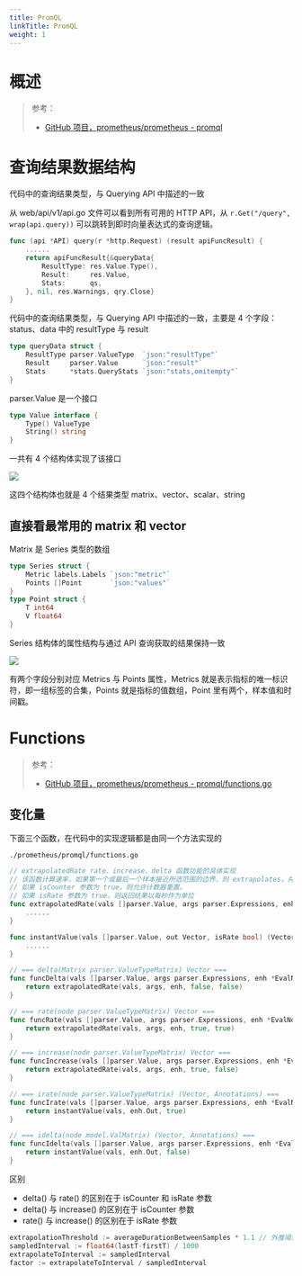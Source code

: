 ```yaml
---
title: PromQL
linkTitle: PromQL
weight: 1
---
```


# 概述

> 参考：
>
> - [GitHub 项目，prometheus/prometheus - promql](https://github.com/prometheus/prometheus/tree/main/promql)

# 查询结果数据结构

代码中的查询结果类型，与 Querying API 中描述的一致

从 web/api/v1/api.go 文件可以看到所有可用的 HTTP API，从 `r.Get("/query", wrap(api.query))` 可以跳转到即时向量表达式的查询逻辑。

```go
func (api *API) query(r *http.Request) (result apiFuncResult) {
	......
	return apiFuncResult{&queryData{
		ResultType: res.Value.Type(),
		Result:     res.Value,
		Stats:      qs,
	}, nil, res.Warnings, qry.Close}
}
```

代码中的查询结果类型，与 Querying API 中描述的一致，主要是 4 个字段：status、data 中的 resultType 与 result

```go
type queryData struct {
	ResultType parser.ValueType  `json:"resultType"`
	Result     parser.Value      `json:"result"`
	Stats      *stats.QueryStats `json:"stats,omitempty"`
}
```

parser.Value 是一个接口

```go
type Value interface {
	Type() ValueType
	String() string
}
```

一共有 4 个结构体实现了该接口

![](https://notes-learning.oss-cn-beijing.aliyuncs.com/dg9h9g/1616068620395-100edb14-c157-4c00-9d02-60937abc9df5.png)

这四个结构体也就是 4 个结果类型 matrix、vector、scalar、string

## 直接看最常用的 matrix 和 vector

Matrix 是 Series 类型的数组

```go
type Series struct {
	Metric labels.Labels `json:"metric"`
	Points []Point       `json:"values"`
}
type Point struct {
	T int64
	V float64
}
```

Series 结构体的属性结构与通过 API 查询获取的结果保持一致

![](https://notes-learning.oss-cn-beijing.aliyuncs.com/dg9h9g/1616068620417-18503054-4f3f-4421-9eea-25d62ca25884.png)

有两个字段分别对应 Metrics 与 Points 属性，Metrics 就是表示指标的唯一标识符，即一组标签的合集，Points 就是指标的值数组，Point 里有两个，样本值和时间戳。

# Functions

> 参考：
>
> - [GitHub 项目，prometheus/prometheus - promql/functions.go](https://github.com/prometheus/prometheus/blob/main/promql/functions.go)

## 变化量

下面三个函数，在代码中的实现逻辑都是由同一个方法实现的

`./prometheus/promql/functions.go`

```go
// extrapolatedRate rate、increase、delta 函数功能的具体实现
// 该函数计算速率，如果第一个或最后一个样本接近所选范围的边界，则 extrapolates，并以每秒或整体返回结果
// 如果 isCounter 参数为 true，则允许计数器重置。
// 如果 isRate 参数为 true，则返回结果以每秒作为单位
func extrapolatedRate(vals []parser.Value, args parser.Expressions, enh *EvalNodeHelper, isCounter bool, isRate bool) Vector {
	......
}

func instantValue(vals []parser.Value, out Vector, isRate bool) (Vector, annotations.Annotations) {
	......
}

// === delta(Matrix parser.ValueTypeMatrix) Vector ===
func funcDelta(vals []parser.Value, args parser.Expressions, enh *EvalNodeHelper) Vector {
	return extrapolatedRate(vals, args, enh, false, false)
}

// === rate(node parser.ValueTypeMatrix) Vector ===
func funcRate(vals []parser.Value, args parser.Expressions, enh *EvalNodeHelper) Vector {
	return extrapolatedRate(vals, args, enh, true, true)
}

// === increase(node parser.ValueTypeMatrix) Vector ===
func funcIncrease(vals []parser.Value, args parser.Expressions, enh *EvalNodeHelper) Vector {
	return extrapolatedRate(vals, args, enh, true, false)
}

// === irate(node parser.ValueTypeMatrix) (Vector, Annotations) ===
func funcIrate(vals []parser.Value, args parser.Expressions, enh *EvalNodeHelper) (Vector, annotations.Annotations) {
	return instantValue(vals, enh.Out, true)
}

// === idelta(node model.ValMatrix) (Vector, Annotations) ===
func funcIdelta(vals []parser.Value, args parser.Expressions, enh *EvalNodeHelper) (Vector, annotations.Annotations) {
	return instantValue(vals, enh.Out, false)
}
```

区别

- delta() 与 rate() 的区别在于 isCounter 和 isRate 参数
- delta() 与 increase() 的区别在于 isCounter 参数
- rate() 与 increase() 的区别在于 isRate 参数

```go
extrapolationThreshold := averageDurationBetweenSamples * 1.1 // 外推阈值
sampledInterval := float64(lastT-firstT) / 1000
extrapolateToInterval := sampledInterval
factor := extrapolateToInterval / sampledInterval
```